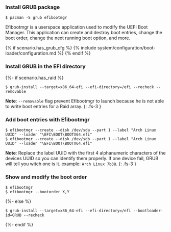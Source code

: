 ### Install GRUB package
```
$ pacman -S grub efibootmgr
```

Efibootmgr is a userspace application used to modify the UEFI Boot Manager. This application can create and destroy boot entries, change the boot order, change the next running boot option, and more.

{% if scenario.has_grub_cfg %}
{% include system/configuration/boot-loader/configuration.md %}
{% endif %}

### Install GRUB in the EFI directory

{%- if scenario.has_raid %}
```
$ grub-install --target=x86_64-efi --efi-directory=/efi --recheck --removable
```

**Note**: `--removable` flag prevent Efibootmgr to launch because he is not able to write boot entries for a Raid array.
{: .fs-3 }

### Add boot entries with Efibootmgr

```
$ efibootmgr --create --disk /dev/sda --part 1 --label "Arch Linux UUID" --loader "\EFI\BOOT\BOOTX64.efi"
$ efibootmgr --create --disk /dev/sdb --part 1 --label "Arch Linux UUID" --loader "\EFI\BOOT\BOOTX64.efi"
```

**Note**: Replace the label UUID with the first 4 alphanumeric characters of the devices UUID so you can identify them properly. If one device fail, GRUB will tell you witch one is it. example: `Arch Linux 7b38`.
{: .fs-3 }

### Show and modify the boot order

```
$ efibootmgr
$ efibootmgr --bootorder X,Y
```
{%- else %}
```
$ grub-install --target=x86_64-efi --efi-directory=/efi --bootloader-id=GRUB --recheck
```
{%- endif %}
